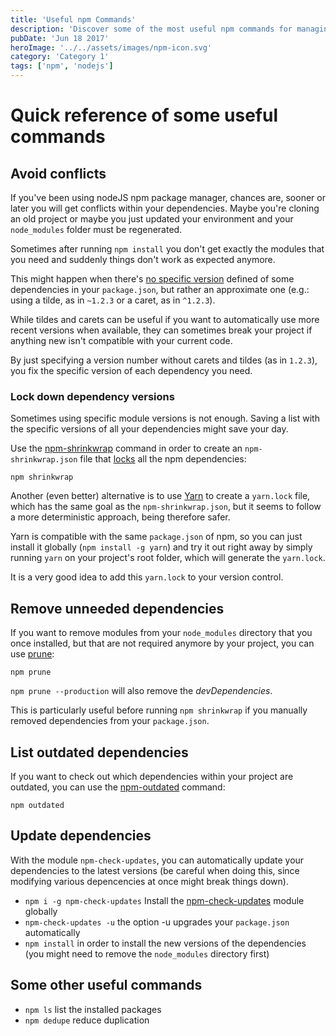 ```yaml
---
title: 'Useful npm Commands'
description: 'Discover some of the most useful npm commands for managing JavaScript projects and dependencies.'
pubDate: 'Jun 18 2017'
heroImage: '../../assets/images/npm-icon.svg'
category: 'Category 1'
tags: ['npm', 'nodejs']
---
```


# Quick reference of some useful commands

## Avoid conflicts

If you've been using nodeJS npm package manager, chances are, sooner or later you will get conflicts within your dependencies. Maybe you're cloning an old project or maybe you just updated your environment and your `node_modules` folder must be regenerated.

Sometimes after running `npm install` you don't get exactly the modules that you need and suddenly things don't work as expected anymore.

This might happen when there's [no specific version](https://docs.npmjs.com/misc/semver) defined of some dependencies in your `package.json`, but rather an approximate one (e.g.: using a tilde, as in `~1.2.3` or a caret, as in `^1.2.3`).

While tildes and carets can be useful if you want to automatically use more recent versions when available, they can sometimes break your project if anything new isn't compatible with your current code.

By just specifying a version number without carets and tildes (as in `1.2.3`), you fix the specific version of each dependency you need.

### Lock down dependency versions

Sometimes using specific module versions is not enough. Saving a list with the specific versions of all your dependencies might save your day.

Use the [npm-shrinkwrap](https://docs.npmjs.com/cli/shrinkwrap) command in order to create an `npm-shrinkwrap.json` file that [locks](https://docs.npmjs.com/files/package-locks) all the npm dependencies:

`npm shrinkwrap`

Another (even better) alternative is to use [Yarn](https://yarnpkg.com/en/docs/yarn-lock) to create a `yarn.lock` file, which has the same goal as the `npm-shrinkwrap.json`, but it seems to follow a more deterministic approach, being therefore safer.

Yarn is compatible with the same `package.json` of npm, so you can just install it globally (`npm install -g yarn`) and try it out right away by simply running `yarn` on your project's root folder, which will generate the `yarn.lock`.

It is a very good idea to add this `yarn.lock` to your version control.

## Remove unneeded dependencies

If you want to remove modules from your `node_modules` directory that you once installed, but that are not required anymore by your project, you can use [prune](https://docs.npmjs.com/cli/prune):

`npm prune`

`npm prune --production` will also remove the _devDependencies_.

This is particularly useful before running `npm shrinkwrap` if you manually removed dependencies from your `package.json`.

## List outdated dependencies

If you want to check out which dependencies within your project are outdated, you can use the [npm-outdated](https://docs.npmjs.com/cli/outdated) command:

`npm outdated`

## Update dependencies

With the module `npm-check-updates`, you can automatically update your dependencies to the latest versions (be careful when doing this, since modifying various depencencies at once might break things down).

- `npm i -g npm-check-updates` Install the [npm-check-updates](https://www.npmjs.com/package/npm-check-updates) module globally
- `npm-check-updates -u` the option -u upgrades your `package.json` automatically
- `npm install` in order to install the new versions of the dependencies (you might need to remove the `node_modules` directory first)

## Some other useful commands

- `npm ls` list the installed packages
- `npm dedupe` reduce duplication
